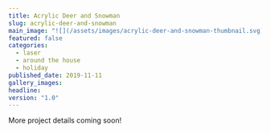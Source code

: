 ```yaml
---
title: Acrylic Deer and Snowman
slug: acrylic-deer-and-snowman
main_image: "![](/assets/images/acrylic-deer-and-snowman-thumbnail.svg)"
featured: false
categories:
  - laser
  - around the house
  - holiday
published_date: 2019-11-11
gallery_images: 
headline: 
version: "1.0"
---
```


More project details coming soon!